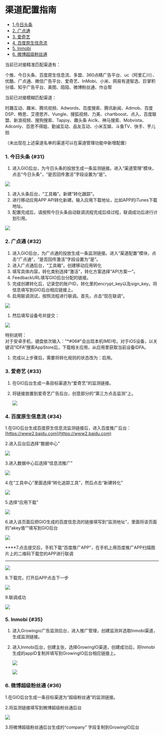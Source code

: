 # 渠道配置指南

* [1.今日头条](channel-config-manual.md#31)
* [2. 广点通](channel-config-manual.md#32)
* [3. 爱奇艺](channel-config-manual.md#33)
* [4. 百度原生信息流](channel-config-manual.md#34)
* [5. Inmobi](channel-config-manual.md#35)
* [6. 微博超级粉丝通](channel-config-manual.md#36)

当前已对接精准匹配渠道有：

个推、今日头条、百度原生信息流、多盟、360点睛广告平台、uc（阿里汇川）、优酷、广点通、微信广告平台、爱奇艺、InMobi、小米、网易有道智选、巨掌积分墙、知乎广告平台、美图、陌陌、微博粉丝通、作业帮

当前已对接模糊匹配渠道：

时趣互动、趣米、腾讯视频、Adwords、百度搜索、腾讯新闻、Admob、百度DSP、畅思、艾德思齐、Vungle、搜狐视频、力美、chartboost、点入、百度联盟、新浪视频、搜狗搜索、Tapjoy、趣头条 Aiclk、神马搜索、Mobvista、Adconly、百思不得姐、勤诚互动、品友互动、小米互娱、斗鱼TV、快手、芋儿拍

（未出现在上述渠道名单的渠道可以在渠道管理功能中新增配置）

### 1. 今日头条 {#31}

1. 进入GIO后台，为今日头条的投放生成一条监测链接。进入“渠道管理”模块，点击“今日头条”，“是否回传激活”字段设置为“是”。

![](https://docs.growingio.com/.gitbook/assets/9.png)

1. 进入头条后台，“工具箱”。新建“转化跟踪”。
2. 进行移动应用APP API转化新建。输入应用下载地址，比如APP的iTunes下载地址。
3. 配置完成后，请按照今日头条自动联调流程完成后续过程，联调成功后进行计划引用。

![](https://docs.growingio.com/.gitbook/assets/10%20%281%29.png)

### 2. 广点通 {#32}

1. 进入GIO后台，为广点通的投放生成一条监测链接。进入“渠道配置”模块，点击“广点通”，“是否回传激活”字段设置为“是”。
2. 进入广点通后台，“工具箱”。创建移动应用转化
3. 填写具体内容，转化类别选择“激活”，转化方案选择“API方案一”。
4. FeedbackURL填写GIO后台分配的链接。
5. 完成创建转化后，记录您的账户ID，转化里的encrypt\_key以及sign\_key。将信息填写到GIO后台相应链接上。
6. 启用联调测试，按照流程进行联调。首先，点击“现在联调”。

![](https://docs.growingio.com/.gitbook/assets/11.png)

1. 然后填写设备号并提交：

![](https://docs.growingio.com/.gitbook/assets/12.png)

特别说明：  
对于安卓手机，键盘依次输入："\*\#06\#"会出现本机IMEI号。对于iOS设备，以关键词“IDFA”搜索AppStore后，下载相关应用，从应用里获取当前设备IDFA。

1. 完成以上步骤后，需要将转化规则的状态改为：启用。

### 3. 爱奇艺 {#33}

1. 在GIO后台生成一条目标渠道为“爱奇艺”的监测链接。
2. 将链接放置到爱奇艺广告后台，创意部分的“第三方点击监测”上。

   ![](https://docs.growingio.com/.gitbook/assets/13.png)

### 4. 百度原生信息流 {#34}

1.在GIO后台生成百度原生信息流监测链接后，进入百度推广后台：[https://www2.baidu.com](https://www2.baidu.com)

 2.进入后台后选择“数据中心”

![](https://lh3.googleusercontent.com/dsTdgXzFovIzhb04vFZ9rSeaelw9jg0r2YyY-MtsqyGgHeDsdwlibxRI93GxQwqZ83Wm8TNqsiVoo_JPSszLzv9DJV1Gz_385JsNxPfeyOTjJSslQmdchcVzr7nH7ilBDWUp7xAu)

3.进入数据中心后选择“信息流推广”

![](https://lh4.googleusercontent.com/5L1SLuNv_2_bPMvl-Y4Lg7GTci6ANhxI6B718creLjn1kiA04_iLTsrZvDyvn-C2fuGmU8fG12VTd5wz5eTPr_A18XZPC1i9wsogeHL5m9bkDHDwq99Y5WvdrtbHmNIHCpMzBCnw)

4.在“工具中心”里面选择“转化追踪工具”，然后点击“新建转化”

![](https://lh6.googleusercontent.com/wKAwoZHxzJhE8NfpHQUj56Q8dRoj37veZ2--0ocpyVyguHeqV5xuPpZ_lSrkMWxOKW4u6tE0LwjNLo1IH6uiCuowfv43SkvD8aDo3hDLXbfWYZ5ilL8BCIfy1lc6xleUq-QqQsTp)

5.选择“应用下载”

![](https://lh3.googleusercontent.com/_a3YZ2dJmlO0XF0mcNOQJbbuKHtnGR4O4A15hA4Ax9E20XlDx33vOmcT1-cdJJMdKkfh2cIWv2TTvcyUO1gJDOxBoZDgpnpDd7KXlrhvn9HYH_meWpEvEGzG3RFssO8jn4gDf9H-)

6.进入该页面后把GIO生成的百度信息流的链接填写到“监测地址”，里面将该页面的“akey值“”填写到GIO后台

![](https://lh4.googleusercontent.com/BPw7FK9ZncOKikNRx0LgGTIr8s47LajFyhJIz-1JFla0si7gkCnbQh5cI7IoMp77iFzk8lMZBezemMxHdFbuOYMja9XmOcr9Da7_HpdZweJTVNL_PWykTIxMH7bfmcOhxspGoNX_)

  
****7.点击提交后，手机下载“百度推广APP”，在手机上用百度推广APP扫描图片上的二维码下载您的APP进行联调  
****

![](https://lh4.googleusercontent.com/VeFB9NEP6JONFsYkKywu1jBS6KvezE6kicHNbypEg207y5vzm52hAmNtnKi0v2uwC55e_vYEwh9qH4p3bk77KGSCBiP9jmy9p9C6WIiQwTKct7AYc5zC5yKNsYE0QoXfo5iOU4iM)



8.下载完，打开后APP点击下一步

![](https://lh3.googleusercontent.com/HmHwrY9L7aEx7C2IpQpztIL_Kkx22x-lcmptJHSaCGq5EFetQm6tq6cx1n4LouzNxgUM_RkHiViEfFQxZbVwP1iVdT8SuuWwZzBRHYF-fOsdqAwKe4oIIxBMcbSJOkcg5HmHRO8q)

9.联调成功

![](https://lh6.googleusercontent.com/79d5flDHKw0Lswcc56fC2pyDfX2UNbc-k1PfRAHgr9NFVLQ3wazVkeWpebBAwCCVaRHUqJvnHj75KbtAmSXFuc35D2ao1q_CAHYvItmjhADu14lWouTfORjGQWvEIKZkaaeystCo)

### 5. Inmobi {#35}

1. 进入Growingio广告监测后台，进入推广管理，创建监测并选取Inmobi渠道，生成监测链接。
2. 进入Inmobi后台，创建主张，选择GrowingIO渠道，创建成功后，将Inmobi生成的appID复制并填写到GrowingIO后台相应链接上。

   ![](https://docs.growingio.com/.gitbook/assets/inmobi1.png)

   ![](https://docs.growingio.com/.gitbook/assets/inmobi2.png)

### 6. 微博超级粉丝通 {#36}

1.在GIO后台生成一条目标渠道为“超级粉丝通”的监测链接。

2.将监测链接填写到微博超级粉丝通后台

![](https://docs.growingio.com/.gitbook/assets/%E8%B6%85%E7%BA%A7%E7%B2%89%E4%B8%9D%E9%80%9A1.png)

3.将微博超级粉丝通后台生成的“company” 字段复制到GrowingIO后台

### 

